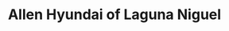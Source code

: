 ---
title: "Allen Hyundai of Laguna Niguel"
url: /laguna-niguel/allen-hyundai-of-laguna-niguel/
shop: Autohaus
---